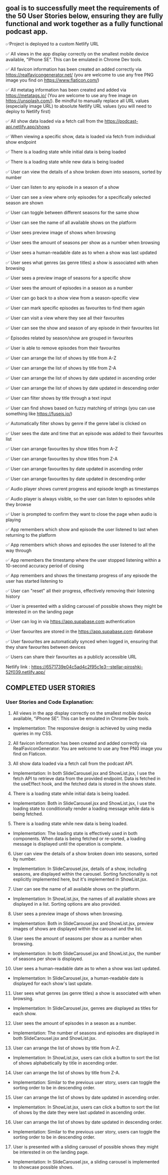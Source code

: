 ## goal is to successfully meet the requirements of the 50 User Stories below, ensuring they are fully functional and work together as a fully functional podcast app.

✅Project is deployed to a custom Netlify URL

✅ All views in the app display correctly on the smallest mobile device available, “iPhone SE”. This can be emulated in Chrome Dev tools.

✅ All favicon information has been created an added correctly via https://realfavicongenerator.net/ (you are welcome to use any free PNG image you find on https://www.flaticon.com/)

✅ All metatag information has been created and added via https://metatags.io/ (You are welcome to use any free image on https://unsplash.com/). Be mindful to manually replace all URL values (especially image URL) to absolute Netlify URL values (you will need to deploy to Netlify first)

✅ All show data loaded via a fetch call from the https://podcast-api.netlify.app/shows

✅ When viewing a specific show, data is loaded via fetch from individual show endpoint

✅ There is a loading state while initial data is being loaded

✅ There is a loading state while new data is being loaded

✅ User can view the details of a show broken down into seasons, sorted by number

✅ User can listen to any episode in a season of a show

✅ User can see a view where only episodes for a specifically selected season are shown

✅ User can toggle between different seasons for the same show

✅ User can see the name of all available shows on the platform

✅ User sees preview image of shows when browsing

✅ User sees the amount of seasons per show as a number when browsing

✅ User sees a human-readable date as to when a show was last updated

✅ User sees what genres (as genre titles) a show is associated with when browsing

✅ User sees a preview image of seasons for a specific show

✅ User sees the amount of episodes in a season as a number

✅ User can go back to a show view from a season-specific view

✅ User can mark specific episodes as favourites to find them again

✅ User can visit a view where they see all their favourites

✅ User can see the show and season of any episode in their favourites list

✅ Episodes related by season/show are grouped in favourites

✅ User is able to remove episodes from their favourites

✅ User can arrange the list of shows by title from A-Z

✅ User can arrange the list of shows by title from Z-A

✅ User can arrange the list of shows by date updated in ascending order

✅ User can arrange the list of shows by date updated in descending order

✅ User can filter shows by title through a text input

✅ User can find shows based on fuzzy matching of strings (you can use something like https://fusejs.io/)

✅ Automatically filter shows by genre if the genre label is clicked on

✅ User sees the date and time that an episode was added to their favourites list

✅ User can arrange favourites by show titles from A-Z

✅ User can arrange favourites by show titles from Z-A

✅ User can arrange favourites by date updated in ascending order

✅ User can arrange favourites by date updated in descending order

✅ Audio player shows current progress and episode length as timestamps

✅ Audio player is always visible, so the user can listen to episodes while they browse

✅ User is prompted to confirm they want to close the page when audio is playing

✅ App remembers which show and episode the user listened to last when returning to the platform

✅ App remembers which shows and episodes the user listened to all the way through

✅ App remembers the timestamp where the user stopped listening within a 10-second accuracy period of closing

✅ App remembers and shows the timestamp progress of any episode the user has started listening to

✅ User can "reset" all their progress, effectively removing their listening history

✅ User is presented with a sliding carousel of possible shows they might be interested in on the landing page

✅ User can log in via https://app.supabase.com authentication

✅ User favourites are stored in the https://app.supabase.com database

✅ User favourites are automatically synced when logged in, ensuring that they share favourites between devices

✅ Users can share their favourites as a publicly accessible URL

Netlify link : https://6571739e04c5ad4c2f95c1e3--stellar-piroshki-52f039.netlify.app/

## COMPLETED USER STORIES

### User Stories and Code Explanation:

1. All views in the app display correctly on the smallest mobile device available, “iPhone SE”. This can be emulated in Chrome Dev tools.

- Implementation: The responsive design is achieved by using media queries in my CSS.

2. All favicon information has been created and added correctly via RealFaviconGenerator. You are welcome to use any free PNG image you find on Flaticon.

3. All show data loaded via a fetch call from the podcast API.

- Implementation: In both SlideCarousel.jsx and ShowList.jsx, I use the fetch API to retrieve data from the provided endpoint. Data is fetched in the useEffect hook, and the fetched data is stored in the shows state.

4. There is a loading state while initial data is being loaded.

- Implementation: Both in SlideCarousel.jsx and ShowList.jsx, I use the loading state to conditionally render a loading message while data is being fetched.

5. There is a loading state while new data is being loaded.

- Implementation: The loading state is effectively used in both components. When data is being fetched or re-sorted, a loading message is displayed until the operation is complete.

6. User can view the details of a show broken down into seasons, sorted by number.

- Implementation: In SlideCarousel.jsx, details of a show, including seasons, are displayed within the carousel. Sorting functionality is not explicitly implemented here, but it's implemented in ShowList.jsx.

7. User can see the name of all available shows on the platform.

- Implementation: In ShowList.jsx, the names of all available shows are displayed in a list. Sorting options are also provided.

8. User sees a preview image of shows when browsing.

- Implementation: Both in SlideCarousel.jsx and ShowList.jsx, preview images of shows are displayed within the carousel and the list.

9. User sees the amount of seasons per show as a number when browsing.

- Implementation: In both SlideCarousel.jsx and ShowList.jsx, the number of seasons per show is displayed.

10. User sees a human-readable date as to when a show was last updated.

- Implementation: In SlideCarousel.jsx, a human-readable date is displayed for each show's last update.

11. User sees what genres (as genre titles) a show is associated with when browsing.

- Implementation: In SlideCarousel.jsx, genres are displayed as titles for each show.

12. User sees the amount of episodes in a season as a number.

- Implementation: The number of seasons and episodes are displayed in both SlideCarousel.jsx and ShowList.jsx.

13. User can arrange the list of shows by title from A-Z.

- Implementation: In ShowList.jsx, users can click a button to sort the list of shows alphabetically by title in ascending order.

14. User can arrange the list of shows by title from Z-A.

- Implementation: Similar to the previous user story, users can toggle the sorting order to be in descending order.

15. User can arrange the list of shows by date updated in ascending order.

- Implementation: In ShowList.jsx, users can click a button to sort the list of shows by the date they were last updated in ascending order.

16. User can arrange the list of shows by date updated in descending order.

- Implementation: Similar to the previous user story, users can toggle the sorting order to be in descending order.

17. User is presented with a sliding carousel of possible shows they might be interested in on the landing page.

- Implementation: In SlideCarousel.jsx, a sliding carousel is implemented to showcase possible shows.
